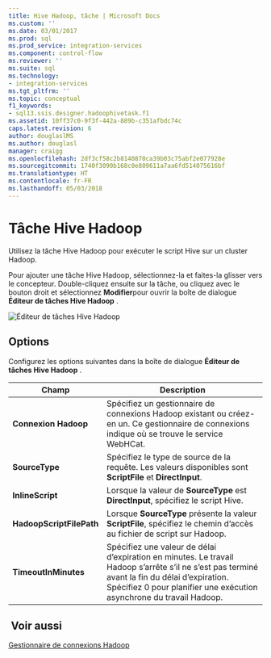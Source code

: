 ```yaml
---
title: Hive Hadoop, tâche | Microsoft Docs
ms.custom: ''
ms.date: 03/01/2017
ms.prod: sql
ms.prod_service: integration-services
ms.component: control-flow
ms.reviewer: ''
ms.suite: sql
ms.technology:
- integration-services
ms.tgt_pltfrm: ''
ms.topic: conceptual
f1_keywords:
- sql13.ssis.designer.hadoophivetask.f1
ms.assetid: 10ff37c0-9f3f-442a-889b-c351afbdc74c
caps.latest.revision: 6
author: douglaslMS
ms.author: douglasl
manager: craigg
ms.openlocfilehash: 2df3cf58c2b8140870ca39b03c75abf2e077928e
ms.sourcegitcommit: 1740f3090b168c0e809611a7aa6fd514075616bf
ms.translationtype: HT
ms.contentlocale: fr-FR
ms.lasthandoff: 05/03/2018
---
```

# <a name="hadoop-hive-task"></a>Tâche Hive Hadoop
  Utilisez la tâche Hive Hadoop pour exécuter le script Hive sur un cluster Hadoop.  
  
 Pour ajouter une tâche Hive Hadoop, sélectionnez-la et faites-la glisser vers le concepteur. Double-cliquez ensuite sur la tâche, ou cliquez avec le bouton droit et sélectionnez **Modifier**pour ouvrir la boîte de dialogue **Éditeur de tâches Hive Hadoop** .  
  
 ![Éditeur de tâches Hive Hadoop](../../integration-services/control-flow/media/hadoop-hive-task.png "Éditeur de tâches Hive Hadoop")  
  
## <a name="options"></a>Options  
 Configurez les options suivantes dans la boîte de dialogue **Éditeur de tâches Hive Hadoop** .  
  
|Champ|Description|  
|-----------|-----------------|  
|**Connexion Hadoop**|Spécifiez un gestionnaire de connexions Hadoop existant ou créez-en un. Ce gestionnaire de connexions indique où se trouve le service WebHCat.|  
|**SourceType**|Spécifiez le type de source de la requête. Les valeurs disponibles sont **ScriptFile** et **DirectInput**.|  
|**InlineScript**|Lorsque la valeur de **SourceType** est **DirectInput**, spécifiez le script Hive.|  
|**HadoopScriptFilePath**|Lorsque **SourceType** présente la valeur **ScriptFile**, spécifiez le chemin d’accès au fichier de script sur Hadoop.|  
|**TimeoutInMinutes**|Spécifiez une valeur de délai d’expiration en minutes. Le travail Hadoop s’arrête s’il ne s’est pas terminé avant la fin du délai d’expiration. Spécifiez 0 pour planifier une exécution asynchrone du travail Hadoop.|  
  
## <a name="see-also"></a> Voir aussi  
 [Gestionnaire de connexions Hadoop](../../integration-services/connection-manager/hadoop-connection-manager.md)  
  
  
